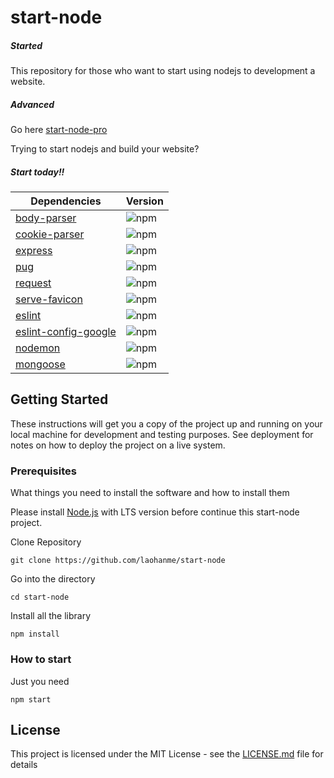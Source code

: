 # start-node
##### Started
This repository for those who want to start using nodejs to development a website.
##### Advanced
Go here [start-node-pro](https://github.com/colvefy/start-node-pro)

Trying to start nodejs and build your website? <br>
##### Start today!!

Dependencies | Version
--- | --- |
[body-parser](https://github.com/expressjs/body-parser) | ![npm](https://img.shields.io/npm/v/body-parser)
[cookie-parser](https://github.com/expressjs/cookie-parser) | ![npm](https://img.shields.io/npm/v/cookie-parser)
[express](https://github.com/expressjs/express) | ![npm](https://img.shields.io/npm/v/express)
[pug](https://pugjs.org/api/getting-started.html) | ![npm](https://img.shields.io/npm/v/pug)
[request](https://github.com/request/request) | ![npm](https://img.shields.io/npm/v/request)
[serve-favicon](https://github.com/expressjs/serve-favicon) | ![npm](https://img.shields.io/npm/v/serve-favicon)
[eslint](https://github.com/eslint/eslint) | ![npm](https://img.shields.io/npm/v/eslint)
[eslint-config-google](https://github.com/google/eslint-config-google) | ![npm](https://img.shields.io/npm/v/eslint-config-google)
[nodemon](https://github.com/remy/nodemon) | ![npm](https://img.shields.io/npm/v/nodemon)
[mongoose](https://github.com/Automattic/mongoose) | ![npm](https://img.shields.io/npm/v/mongoose)

## Getting Started

These instructions will get you a copy of the project up and running on your local machine for development and testing purposes. See deployment for notes on how to deploy the project on a live system.

### Prerequisites

What things you need to install the software and how to install them

Please install [Node.js](https://nodejs.org/en/) with LTS version before continue this start-node project.


Clone Repository
```
git clone https://github.com/laohanme/start-node
```

Go into the directory
```
cd start-node
```
Install all the library 
```
npm install
```

### How to start
Just you need
```
npm start
```

## License

This project is licensed under the MIT License - see the [LICENSE.md](https://github.com/laohanme/start-node/blob/master/LICENSE) file for details
